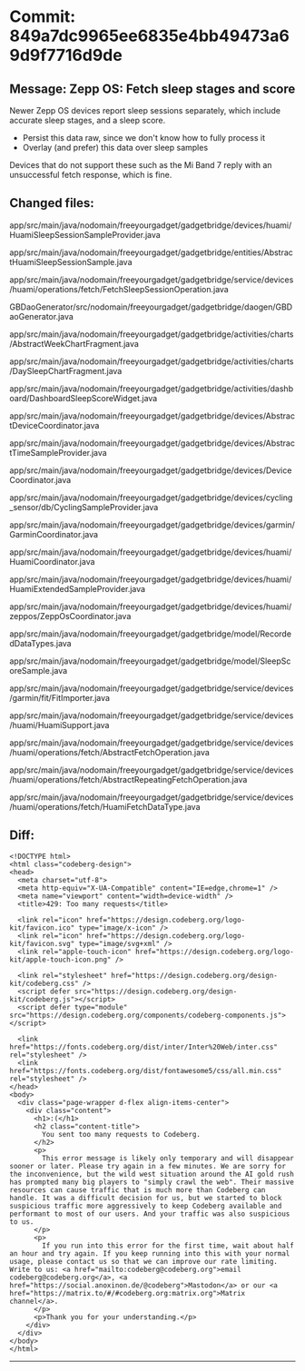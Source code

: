 # Commit: 849a7dc9965ee6835e4bb49473a69d9f7716d9de
## Message: Zepp OS: Fetch sleep stages and score

Newer Zepp OS devices report sleep sessions separately, which include
accurate sleep stages, and a sleep score.

- Persist this data raw, since we don't know how to fully process it
- Overlay (and prefer) this data over sleep samples

Devices that do not support these such as the Mi Band 7 reply with
an unsuccessful fetch response, which is fine.
## Changed files:
app/src/main/java/nodomain/freeyourgadget/gadgetbridge/devices/huami/HuamiSleepSessionSampleProvider.java

app/src/main/java/nodomain/freeyourgadget/gadgetbridge/entities/AbstractHuamiSleepSessionSample.java

app/src/main/java/nodomain/freeyourgadget/gadgetbridge/service/devices/huami/operations/fetch/FetchSleepSessionOperation.java

GBDaoGenerator/src/nodomain/freeyourgadget/gadgetbridge/daogen/GBDaoGenerator.java

app/src/main/java/nodomain/freeyourgadget/gadgetbridge/activities/charts/AbstractWeekChartFragment.java

app/src/main/java/nodomain/freeyourgadget/gadgetbridge/activities/charts/DaySleepChartFragment.java

app/src/main/java/nodomain/freeyourgadget/gadgetbridge/activities/dashboard/DashboardSleepScoreWidget.java

app/src/main/java/nodomain/freeyourgadget/gadgetbridge/devices/AbstractDeviceCoordinator.java

app/src/main/java/nodomain/freeyourgadget/gadgetbridge/devices/AbstractTimeSampleProvider.java

app/src/main/java/nodomain/freeyourgadget/gadgetbridge/devices/DeviceCoordinator.java

app/src/main/java/nodomain/freeyourgadget/gadgetbridge/devices/cycling_sensor/db/CyclingSampleProvider.java

app/src/main/java/nodomain/freeyourgadget/gadgetbridge/devices/garmin/GarminCoordinator.java

app/src/main/java/nodomain/freeyourgadget/gadgetbridge/devices/huami/HuamiCoordinator.java

app/src/main/java/nodomain/freeyourgadget/gadgetbridge/devices/huami/HuamiExtendedSampleProvider.java

app/src/main/java/nodomain/freeyourgadget/gadgetbridge/devices/huami/zeppos/ZeppOsCoordinator.java

app/src/main/java/nodomain/freeyourgadget/gadgetbridge/model/RecordedDataTypes.java

app/src/main/java/nodomain/freeyourgadget/gadgetbridge/model/SleepScoreSample.java

app/src/main/java/nodomain/freeyourgadget/gadgetbridge/service/devices/garmin/fit/FitImporter.java

app/src/main/java/nodomain/freeyourgadget/gadgetbridge/service/devices/huami/HuamiSupport.java

app/src/main/java/nodomain/freeyourgadget/gadgetbridge/service/devices/huami/operations/fetch/AbstractFetchOperation.java

app/src/main/java/nodomain/freeyourgadget/gadgetbridge/service/devices/huami/operations/fetch/AbstractRepeatingFetchOperation.java

app/src/main/java/nodomain/freeyourgadget/gadgetbridge/service/devices/huami/operations/fetch/HuamiFetchDataType.java

## Diff:
```
<!DOCTYPE html>
<html class="codeberg-design">
<head>
  <meta charset="utf-8">
  <meta http-equiv="X-UA-Compatible" content="IE=edge,chrome=1" />
  <meta name="viewport" content="width=device-width" />
  <title>429: Too many requests</title>
  
  <link rel="icon" href="https://design.codeberg.org/logo-kit/favicon.ico" type="image/x-icon" />
  <link rel="icon" href="https://design.codeberg.org/logo-kit/favicon.svg" type="image/svg+xml" />
  <link rel="apple-touch-icon" href="https://design.codeberg.org/logo-kit/apple-touch-icon.png" />

  <link rel="stylesheet" href="https://design.codeberg.org/design-kit/codeberg.css" />
  <script defer src="https://design.codeberg.org/design-kit/codeberg.js"></script>
  <script defer type="module" src="https://design.codeberg.org/components/codeberg-components.js"></script>

  <link href="https://fonts.codeberg.org/dist/inter/Inter%20Web/inter.css" rel="stylesheet" />
  <link href="https://fonts.codeberg.org/dist/fontawesome5/css/all.min.css" rel="stylesheet" />
</head>
<body>
  <div class="page-wrapper d-flex align-items-center"> 
    <div class="content">
      <h1>:(</h1>
      <h2 class="content-title">
        You sent too many requests to Codeberg.
      </h2>
      <p>
        This error message is likely only temporary and will disappear sooner or later. Please try again in a few minutes. We are sorry for the inconvenience, but the wild west situation around the AI gold rush has prompted many big players to "simply crawl the web". Their massive resources can cause traffic that is much more than Codeberg can handle. It was a difficult decision for us, but we started to block suspicious traffic more aggressively to keep Codeberg available and performant to most of our users. And your traffic was also suspicious to us.
      </p>
      <p>
        If you run into this error for the first time, wait about half an hour and try again. If you keep running into this with your normal usage, please contact us so that we can improve our rate limiting. Write to us: <a href="mailto:codeberg@codeberg.org">email codeberg@codeberg.org</a>, <a href="https://social.anoxinon.de/@codeberg">Mastodon</a> or our <a href="https://matrix.to/#/#codeberg.org:matrix.org">Matrix channel</a>.
      </p>
      <p>Thank you for your understanding.</p>
    </div>
  </div>
</body>
</html>
```
-----------------------------------
